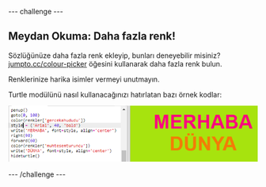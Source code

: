 --- challenge ---

## Meydan Okuma: Daha fazla renk!

Sözlüğünüze daha fazla renk ekleyip, bunları deneyebilir misiniz? <a href="http://jumpto.cc/colour-picker" target="_blank">jumpto.cc/colour-picker</a> öğesini kullanarak daha fazla renk bulun.

Renklerinize harika isimler vermeyi unutmayın.

Turtle modülünü nasıl kullanacağınızı hatırlatan bazı örnek kodlar:

![ekran görüntüsü](images/colourful-challenge1.png)

--- /challenge ---
